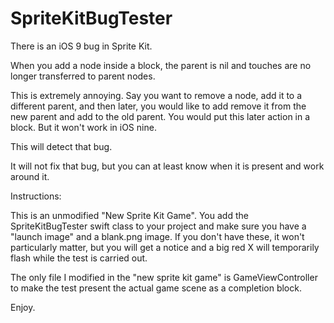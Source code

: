 # SpriteKitBugTester
There is an iOS 9 bug in Sprite Kit.  

When you add a node inside a block, the parent is nil and touches are no longer transferred to parent nodes.  

This is extremely annoying.  Say you want to remove a node, add it to a different parent, and then later, 
you would like to add remove it from the new parent and add to the old parent.  You would put this later
action in a block.  But it won't work in iOS nine.  

This will detect that bug.

It will not fix that bug, but you can at least know when it is present and work around it.


Instructions:

This is an unmodified "New Sprite Kit Game".  You add the SpriteKitBugTester swift class to your project 
and make sure you have a "launch image" and a blank.png image.  If you don't have these, it won't particularly 
matter, but you will get a notice and a big red X will temporarily flash while the test is carried out.

The only file I modified in the "new sprite kit game" is GameViewController to make the test present the actual game scene as a completion block.

Enjoy.
